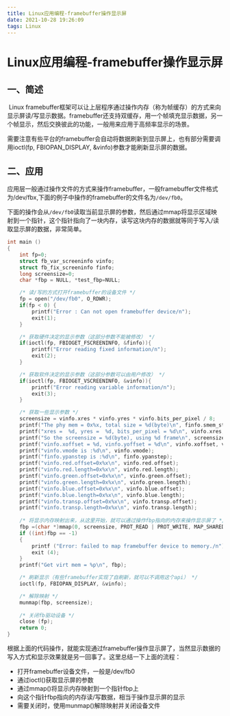 ```yaml
---
title: Linux应用编程-framebuffer操作显示屏
date: 2021-10-28 19:26:09
tags: Linux
---
```


# Linux应用编程-framebuffer操作显示屏

## 一、简述

​	Linux framebuffer框架可以让上层程序通过操作内存（称为帧缓存）的方式来向显示屏读/写显示数据。framebuffer还支持双缓存，用一个帧填充显示数据，另一个帧显示，然后交换彼此的功能，一般用来应用于高频率显示的场景。

​	需要注意有些平台的framebuffer会自动将数据刷新到显示屏上，也有部分需要调用ioctl(fp, FBIOPAN_DISPLAY, &vinfo)参数才能刷新显示屏的数据。



## 二、应用

​	应用层一般通过操作文件的方式来操作framebuffer，一般framebuffer文件格式为/dev/fbx,下面的例子中操作的framebuffer的文件名为`/dev/fb0`。

​	下面的操作会从`/dev/fb0`读取当前显示屏的参数，然后通过mmap将显示区域映射到一个指针，这个指针指向了一块内存，读写这块内存的数据就等同于写入/读取显示屏的数据，非常简单。

```c
int main ()   
{  
    int fp=0;  
    struct fb_var_screeninfo vinfo;  
    struct fb_fix_screeninfo finfo;  
    long screensize=0;  
    char *fbp = NULL, *test_fbp=NULL;    

    /* 读/写的方式打开framebuffer的设备文件 */
    fp = open("/dev/fb0", O_RDWR);  
    if(fp < 0) {  
        printf("Error : Can not open framebuffer device/n");  
        exit(1);  
    }  

    /* 获取硬件决定的显示参数（这部分参数不能被修改） */
    if(ioctl(fp, FBIOGET_FSCREENINFO, &finfo)){  
        printf("Error reading fixed information/n");  
        exit(2);  
    }  

    /* 获取软件决定的显示参数（这部分参数可以由用户修改） */
    if(ioctl(fp, FBIOGET_VSCREENINFO, &vinfo)){  
        printf("Error reading variable information/n");  
        exit(3);  
    }  

    /* 获取一些显示参数 */
    screensize = vinfo.xres * vinfo.yres * vinfo.bits_per_pixel / 8;  
    printf("The phy mem = 0x%x, total size = %d(byte)\n", finfo.smem_start, finfo.smem_len);  
    printf("xres =  %d, yres =  %d, bits_per_pixel = %d\n", vinfo.xres, vinfo.yres, vinfo.bits_per_pixel);  
    printf("So the screensize = %d(byte), using %d frame\n", screensize, finfo.smem_len/screensize);
    printf("vinfo.xoffset = %d, vinfo.yoffset = %d\n", vinfo.xoffset, vinfo.yoffset);  
    printf("vinfo.vmode is :%d\n", vinfo.vmode);  
    printf("finfo.ypanstep is :%d\n", finfo.ypanstep);  
    printf("vinfo.red.offset=0x%x\n", vinfo.red.offset);
    printf("vinfo.red.length=0x%x\n", vinfo.red.length);
    printf("vinfo.green.offset=0x%x\n", vinfo.green.offset);
    printf("vinfo.green.length=0x%x\n", vinfo.green.length);
    printf("vinfo.blue.offset=0x%x\n", vinfo.blue.offset);
    printf("vinfo.blue.length=0x%x\n", vinfo.blue.length);
    printf("vinfo.transp.offset=0x%x\n", vinfo.transp.offset);
    printf("vinfo.transp.length=0x%x\n", vinfo.transp.length);
    
    /* 将显示内存映射出来，从这里开始，就可以通过操作fbp指向的内存来操作显示屏了 */
    fbp =(char *)mmap(0, screensize, PROT_READ | PROT_WRITE, MAP_SHARED, fp,0);  
    if ((int)fbp == -1)  
    {    
        printf ("Error: failed to map framebuffer device to memory./n");  
        exit (4);  
    }
    printf("Get virt mem = %p\n", fbp);  

    /* 刷新显示（有些framebuffer实现了自刷新，就可以不调用这个api） */
    ioctl(fp, FBIOPAN_DISPLAY, &vinfo);

	/* 解除映射 */
    munmap(fbp, screensize);
    
    /* 关闭fb驱动设备 */
    close (fp);
    return 0;
}  
```

​	根据上面的代码操作，就能实现通过framebuffer操作显示屏了，当然显示数据的写入方式和显示效果就是另一回事了。这里总结一下上面的流程：

- 打开framebuffer设备文件，一般是/dev/fb0
- 通过ioctl()获取显示屏的参数
- 通过mmap()将显示内存映射到一个指针fbp上
- 向这个指针fbp指向的内存读/写数据，相当于操作显示屏的显示
- 需要关闭时，使用munmap()解除映射并关闭设备文件

